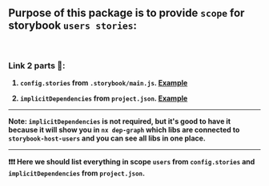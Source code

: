 ## Purpose of this package is to provide `scope` for storybook `users stories`:

<br/>

### <b>Link 2 parts<b> 🔗:

1. <b> `config.stories` from `.storybook/main.js`. [Example](https://github.com/nrwl/nx-recipes/blob/main/storybook-publishing-strategies-single-framework/libs/storybook-host-admin/.storybook/main.js) <b>

2. <b> `implicitDependencies` from `project.json`. [Example](https://github.com/nrwl/nx-recipes/blob/main/storybook-publishing-strategies-single-framework/libs/storybook-host-admin/project.json#L6)<b>

---

**Note**: `implicitDependencies` is not required, but it's good to have it because it will show you in `nx dep-graph` which libs are connected to `storybook-host-users` and you can see all libs in one place.

---

❗❗❗ Here we should list everything in scope `users` from `config.stories` and `implicitDependencies` from `project.json`.
